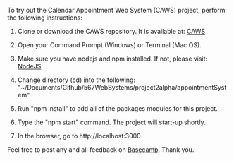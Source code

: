 To try out the Calendar Appointment Web System (CAWS) project, perform the following instructions:

1) Clone or download the CAWS repository. It is available at: [CAWS](https://github.com/567WebSystems/project-3-beta)

2) Open your Command Prompt (Windows) or Terminal (Mac OS).

3) Make sure you have nodejs and npm installed. If not, please visit: [NodeJS](https://nodejs.org/en/)

4) Change directory (cd) into the following: "~/Documents/Github/567WebSystems/project2alpha/appointmentSystem"

5) Run "npm install" to add all of the packages modules for this project.

6) Type the "npm start" command. The project will start-up shortly.

7) In the browser, go to http://localhost:3000

Feel free to post any and all feedback on [Basecamp](https://launchpad.37signals.com/bc3/3630934/signin). Thank you.
